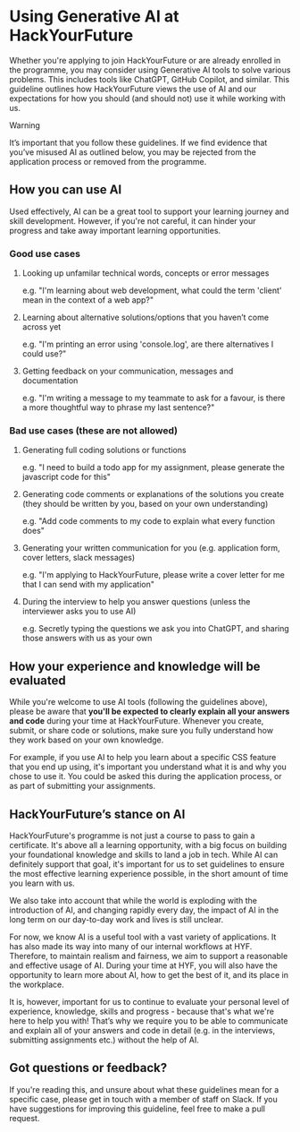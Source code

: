 # Using Generative AI at HackYourFuture

Whether you're applying to join HackYourFuture or are already enrolled in the programme, you may consider using Generative AI tools to solve various problems. This includes tools like ChatGPT, GitHub Copilot, and similar. This guideline outlines how HackYourFuture views the use of AI and our expectations for how you should (and should not) use it while working with us.

> [!WARNING]
> It’s important that you follow these guidelines. If we find evidence that you’ve misused AI as outlined below, you may be rejected from the application process or removed from the programme.

## How you can use AI

Used effectively, AI can be a great tool to support your learning journey and skill development. However, if you're not careful, it can hinder your progress and take away important learning opportunities.

### Good use cases

1. Looking up unfamilar technical words, concepts or error messages

   e.g. "I'm learning about web development, what could the term 'client' mean in the context of a web app?"

1. Learning about alternative solutions/options that you haven’t come across yet

   e.g. "I'm printing an error using 'console.log', are there alternatives I could use?"

1. Getting feedback on your communication, messages and documentation

   e.g. "I'm writing a message to my teammate to ask for a favour, is there a more thoughtful way to phrase my last sentence?"

### Bad use cases (these are not allowed)

1. Generating full coding solutions or functions

   e.g. "I need to build a todo app for my assignment, please generate the javascript code for this"

1. Generating code comments or explanations of the solutions you create (they should be written by you, based on your own understanding)

   e.g. "Add code comments to my code to explain what every function does"

1. Generating your written communication for you (e.g. application form, cover letters, slack messages)

   e.g. "I'm applying to HackYourFuture, please write a cover letter for me that I can send with my application"

1. During the interview to help you answer questions (unless the interviewer asks you to use AI)

   e.g. Secretly typing the questions we ask you into ChatGPT, and sharing those answers with us as your own

## How your experience and knowledge will be evaluated

While you're welcome to use AI tools (following the guidelines above), please be aware that **you'll be expected to clearly explain all your answers and code** during your time at HackYourFuture. Whenever you create, submit, or share code or solutions, make sure you fully understand how they work based on your own knowledge.

For example, if you use AI to help you learn about a specific CSS feature that you end up using, it's important you understand what it is and why you chose to use it. You could be asked this during the application process, or as part of submitting your assignments.

## HackYourFuture’s stance on AI

HackYourFuture's programme is not just a course to pass to gain a certificate. It's above all a learning opportunity, with a big focus on building your foundational knowledge and skills to land a job in tech. While AI can definitely support that goal, it's important for us to set guidelines to ensure the most effective learning experience possible, in the short amount of time you learn with us.

We also take into account that while the world is exploding with the introduction of AI, and changing rapidly every day, the impact of AI in the long term on our day-to-day work and lives is still unclear.

For now, we know AI is a useful tool with a vast variety of applications. It has also made its way into many of our internal workflows at HYF. Therefore, to maintain realism and fairness, we aim to support a reasonable and effective usage of AI. During your time at HYF, you will also have the opportunity to learn more about AI, how to get the best of it, and its place in the workplace.

It is, however, important for us to continue to evaluate your personal level of experience, knowledge, skills and progress - because that's what we're here to help you with! That’s why we require you to be able to communicate and explain all of your answers and code in detail (e.g. in the interviews, submitting assignments etc.) without the help of AI.

## Got questions or feedback?

If you're reading this, and unsure about what these guidelines mean for a specific case, please get in touch with a member of staff on Slack. If you have suggestions for improving this guideline, feel free to make a pull request.
